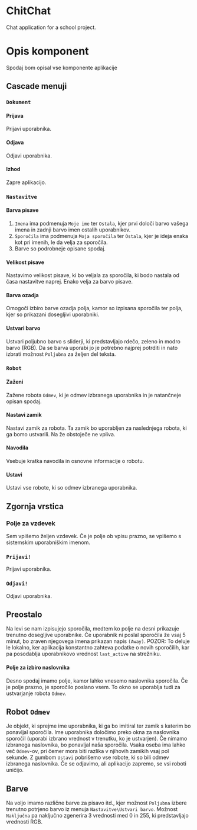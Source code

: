 # ChitChat
Chat application for a school project.

# Opis komponent
Spodaj bom opisal vse komponente aplikacije

## Cascade menuji
### `Dokument`
#### Prijava
Prijavi uporabnika.
#### Odjava
Odjavi uporabnika.
#### Izhod
Zapre aplikacijo.

### `Nastavitve`
#### Barva pisave
1. `Imena` ima podmenuja `Moje ime` ter `Ostala`, kjer prvi določi barvo vašega imena in zadnji barvo imen ostalih uporabnikov.
2. `Sporočila` ima podmenuja `Moja sporočila` ter `Ostala`, kjer je ideja enaka kot pri imenih, le da velja za sporočila.
3. Barve so podrobneje opisane spodaj.
#### Velikost pisave
Nastavimo velikost pisave, ki bo veljala za sporočila, ki bodo nastala od časa nastavitve naprej. Enako velja za barvo pisave.
#### Barva ozadja
Omogoči izbiro barve ozadja polja, kamor so izpisana sporočila ter polja, kjer so prikazani dosegljivi uporabniki.
#### Ustvari barvo
Ustvari poljubno barvo s sliderji, ki predstavljajo rdečo, zeleno in modro barvo (RGB). Da se barva uporabi jo je potrebno najprej potrditi in nato izbrati možnost `Poljubna` za željen del teksta.

### `Robot`
#### Zaženi
Zažene robota `Odmev`, ki je odmev izbranega uporabnika in je natančneje opisan spodaj.
#### Nastavi zamik
Nastavi zamik za robota. Ta zamik bo uporabljen za naslednjega robota, ki ga bomo ustvarili. Na že obstoječe ne vpliva.
#### Navodila
Vsebuje kratka navodila in osnovne informacije o robotu.
#### Ustavi
Ustavi vse robote, ki so odmev izbranega uporabnika.

## Zgornja vrstica
### Polje za vzdevek
Sem vpišemo željen vzdevek. Če je polje ob vpisu prazno, se vpišemo s sistemskim uporabniškim imenom.
### `Prijavi!`
Prijavi uporabnika.
### `Odjavi!`
Odjavi uporabnika.

## Preostalo
Na levi se nam izpisujejo sporočila, medtem ko polje na desni prikazuje trenutno dosegljive uporabnike. Če uporabnik ni poslal sporočila že vsaj 5 minut, bo zraven njegovega imena prikazan napis `(Away)`. POZOR: To deluje le lokalno, ker aplikacija konstantno zahteva podatke o novih sporočilih, kar pa posodablja uporabnikovo vrednost `last_active` na strežniku.

#### Polje za izbiro naslovnika
Desno spodaj imamo polje, kamor lahko vnesemo naslovnika sporočila. Če je polje prazno, je sporočilo poslano vsem. To okno se uporablja tudi za ustvarjanje robota `Odmev`.

## Robot `Odmev`
Je objekt, ki sprejme ime uporabnika, ki ga bo imitiral ter zamik s katerim bo ponavljal sporočila. Ime uporabnika določimo preko okna za naslovnika sporočil (uporabi izbrano vrednost v trenutku, ko je ustvarjen). Če nimamo izbranega naslovnika, bo ponavljal naša sporočila. Vsaka oseba ima lahko več `Odmev`-ov, pri čemer mora biti razlika v njihovih zamikih vsaj pol sekunde.
Z gumbom `Ustavi` pobrišemo vse robote, ki so bili odmev izbranega naslovnika. Če se odjavimo, ali aplikacijo zapremo, se vsi roboti uničijo.

## Barve
Na voljo imamo različne barve za pisavo itd., kjer možnost `Poljubna` izbere trenutno potrjeno barvo iz menuja `Nastavitve\Ustvari barvo`. Možnost `Naključna` pa naključno zgenerira 3 vrednosti med 0 in 255, ki predstavljajo vrednosti RGB.
